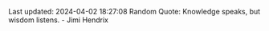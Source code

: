 Last updated: 2024-04-02 18:27:08
Random Quote: Knowledge speaks, but wisdom listens. - Jimi Hendrix